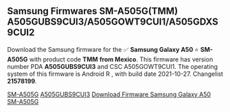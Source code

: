 <h2>Samsung Firmwares SM-A505G(TMM) A505GUBS9CUI3/A505GOWT9CUI1/A505GDXS9CUI2</h2>
Download the Samsung firmware for the ✅ <strong>Samsung Galaxy A50 </strong> ⭐ <strong>SM-A505G</strong> with product code <strong>TMM</strong> <strong> from Mexico</strong>. This firmware has version number PDA <strong>A505GUBS9CUI3</strong> and CSC A505GOWT9CUI1. The operating system of this firmware is Android R , with build date 2021-10-27. Changelist <strong>21578199</strong>.


[SM-A505G](https://samfirm.shop/samsung/model/SM-A505G)
[A505GUBS9CUI3](https://samfirm.shop/samsung/pda/A505GUBS9CUI3)
[Download Firmware Samsung Galaxy A50 SM-A505G](https://samfirm.shop/samsung/firmware/469434)
